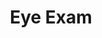 ---
title: Eye Exam
image: btvwag3.jpg
description: Sean giving an overview of Spine.js framework
category: carousel
---